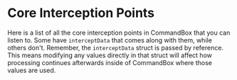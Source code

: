 # Core Interception Points

Here is a list of all the core interception points in CommandBox that you can listen to.  Some have `interceptData` that comes along with them, while others don't.  Remember, the `interceptData` struct is passed by reference.  This means modifying any values directly in that struct will affect how processing continues afterwards inside of CommandBox where those values are used.  



